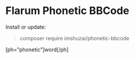 # Flarum Phonetic BBCode

Install or update:

> composer require imshuzai/phonetic-bbcode

[ph="phonetic"]word[/ph]
